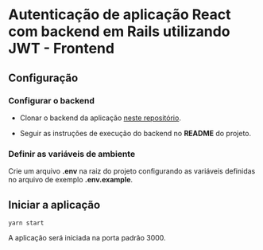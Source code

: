 # Autenticação de aplicação React com backend em Rails utilizando JWT - Frontend

## Configuração

### Configurar o backend

- Clonar o backend da aplicação [neste repositório](https://github.com/lucivaldo/auth-react-rails-jwt-backend).

- Seguir as instruções de execução do backend no __README__ do projeto.

### Definir as variáveis de ambiente

Crie um arquivo __.env__ na raiz do projeto configurando as variáveis definidas no arquivo de exemplo __.env.example__.

## Iniciar a aplicação

`yarn start`

A aplicação será iniciada na porta padrão 3000.
